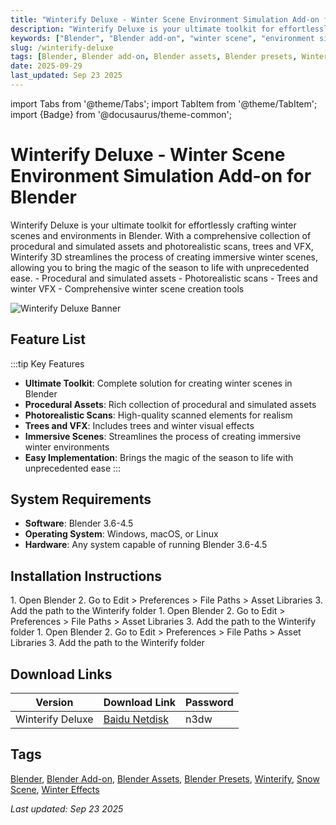 ```yaml
---
title: "Winterify Deluxe - Winter Scene Environment Simulation Add-on for Blender"
description: "Winterify Deluxe is your ultimate toolkit for effortlessly crafting winter scenes and environments in Blender with procedural and simulated assets, photorealistic scans, trees and VFX."
keywords: ["Blender", "Blender add-on", "winter scene", "environment simulation", "3D assets", "VFX", "procedural assets"]
slug: /winterify-deluxe
tags: [Blender, Blender add-on, Blender assets, Blender presets, Winterify, snow scene, winter effects]
date: 2025-09-29
last_updated: Sep 23 2025
---
```


import Tabs from '@theme/Tabs';
import TabItem from '@theme/TabItem';
import {Badge} from '@docusaurus/theme-common';

# Winterify Deluxe - Winter Scene Environment Simulation Add-on for Blender

<Tabs>
<TabItem value="overview" label="Overview" default>
Winterify Deluxe is your ultimate toolkit for effortlessly crafting winter scenes and environments in Blender. With a comprehensive collection of procedural and simulated assets and photorealistic scans, trees and VFX, Winterify 3D streamlines the process of creating immersive winter scenes, allowing you to bring the magic of the season to life with unprecedented ease.
</TabItem>
<TabItem value="features" label="Features">
- Procedural and simulated assets
- Photorealistic scans
- Trees and winter VFX
- Comprehensive winter scene creation tools
</TabItem>
</Tabs>

![Winterify Deluxe Banner](https://www.gfxcamp.com/wp-content/uploads/2025/09/Winterify-Deluxe.jpg)

## Feature List

:::tip Key Features
- **Ultimate Toolkit**: Complete solution for creating winter scenes in Blender
- **Procedural Assets**: Rich collection of procedural and simulated assets
- **Photorealistic Scans**: High-quality scanned elements for realism
- **Trees and VFX**: Includes trees and winter visual effects
- **Immersive Scenes**: Streamlines the process of creating immersive winter environments
- **Easy Implementation**: Brings the magic of the season to life with unprecedented ease
:::

## System Requirements

- **Software**: Blender 3.6-4.5
- **Operating System**: Windows, macOS, or Linux
- **Hardware**: Any system capable of running Blender 3.6-4.5

## Installation Instructions

<Tabs>
<TabItem value="win" label="Windows" default>
1. Open Blender
2. Go to Edit > Preferences > File Paths > Asset Libraries
3. Add the path to the Winterify folder
</TabItem>
<TabItem value="mac" label="Mac">
1. Open Blender
2. Go to Edit > Preferences > File Paths > Asset Libraries
3. Add the path to the Winterify folder
</TabItem>
<TabItem value="linux" label="Linux">
1. Open Blender
2. Go to Edit > Preferences > File Paths > Asset Libraries
3. Add the path to the Winterify folder
</TabItem>
</Tabs>

## Download Links

| Version | Download Link | Password |
|--------|---------------|----------|
| Winterify Deluxe | [Baidu Netdisk](https://pan.baidu.com/s/1Jy0iRl3JC1F6O3UkZ5KSZA?pwd=n3dw) | n3dw |

## Tags
[Blender](/tag/blender/), [Blender Add-on](/tag/blender-add-on/), [Blender Assets](/tag/blender-assets/), [Blender Presets](/tag/blender-presets/), [Winterify](/tag/winterify/), [Snow Scene](/tag/snow-scene/), [Winter Effects](/tag/winter-effects/)

_Last updated: Sep 23 2025_
